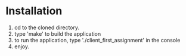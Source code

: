 # Installation

1. cd to the cloned directory.
2. type 'make' to build the application
3. to run the application, type './client_first_assignment' in the console
4. enjoy.

